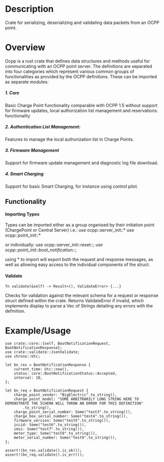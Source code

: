 # Description
Crate for serializing, deserializing and validating data packets from an OCPP point.

# Overview
Ocpp is a rust crate that defines data structures and methods useful for communicating with an OCPP point server. The definitions are separated into four categories which represent various common groups of functionalities as provided by the OCPP definitions. These can be imported as separate modules:
##### 1. Core
Basic Charge Point functionality comparable with OCPP 1.5 without support for firmware updates, local
authorization list management and reservations. functionality
##### 2. Authentication List Management:
Features to manage the local authorization list in Charge Points.
##### 3. Firmware Management
Support for firmware update management and diagnostic log file download.
##### 4. Smart Charging
Support for basic Smart Charging, for instance using control pilot.

## Functionality

#### Importing Types
Types can be imported either as a group organised by their initiation point (ChargePoint or Central Server) i.e.:
    use ocpp::server_init::*
    use ocpp::point_init::*

or individually: 
    use ocpp::server_init::reset::*;
    use ocpp::point_init::boot_notification::*;

using * to import will export both the request and response messages, as well as allowing easy access to the individual components of the struct.

#### Validate
	fn validate(&self) -> Result<(), ValidateError> {...}
Checks for validation against the relevant schema for a request or response struct defined within the crate. Returns ValidateError if invalid, which implements display to parse a Vec of Strings detailing any errors with the definition.

# Example/Usage
	use crate::core::{self, BootNotificationRequest, BootNotificationResponse};
	use crate::validate::JsonValidate;
	use chrono::Utc;

	let bn_res = BootNotificationResponse {
        current_time: Utc::now(),
        status: core::BootNotificationStatus::Accepted,
        interval: 10,
    };

    let bn_req = BootNotificationRequest {
        charge_point_vendor: "BigElectric".to_string(),
        charge_point_model: "SOME ARBITRARILY LONG STRING HERE TO DEMONSTRATE THE SCHEMA WILL THROW AN ERROR FOR THIS DEFINITION"
            .to_string(),
        charge_point_serial_number: Some("test3".to_string()),
        charge_box_serial_number: Some("test4".to_string()),
        firmware_version: Some("test5".to_string()),
        iccid: Some("test6".to_string()),
        imsi: Some("test7".to_string()),
        meter_type: Some("test8".to_string()),
        meter_serial_number: Some("test9".to_string()),
    };

    assert!(bn_res.validate().is_ok());
    assert!(bn_req.validate().is_err());



